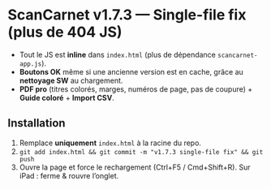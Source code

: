 # ScanCarnet v1.7.3 — **Single-file fix** (plus de 404 JS)
- Tout le JS est **inline** dans `index.html` (plus de dépendance `scancarnet-app.js`).
- **Boutons OK** même si une ancienne version est en cache, grâce au **nettoyage SW** au chargement.
- **PDF pro** (titres colorés, marges, numéros de page, pas de coupure) + **Guide coloré** + **Import CSV**.

## Installation
1) Remplace **uniquement** `index.html` à la racine du repo.
2) `git add index.html && git commit -m "v1.7.3 single-file fix" && git push`
3) Ouvre la page et force le rechargement (Ctrl+F5 / Cmd+Shift+R). Sur iPad : ferme & rouvre l’onglet.

